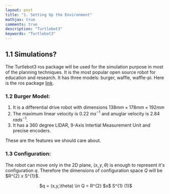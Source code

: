 ```yaml
---
layout: post
title: "1. Setting Up the Environment"
mathjax: true
comments: true
description: "Turtlebot3"
keywords: "Turtlebot3"
---
```


## 1.1 Simulations?  
The Turtlebot3 ros package will be used for the simulation purpose in most of the planning techniques. It is the most popular open source robot for education and research. It has three models: burger, waffle, waffle-pi. Here is the ros package [link](http://wiki.ros.org/turtlebot3).  

### 1.2 Burger Model:  
1. It is a differential drive robot with dimensions $138mm × 178mm × 192mm$  
2. The maximum linear velocity is 0.22 $m s^{-1}$ and anuglar velocity is 2.84 $rad s^{-1}$.
3. It has a 360 degree LIDAR, 9-Axis Intertial Measurement Unit and precise encoders.

These are the features we should care about.  

### 1.3 Configuration:  
The robot can move only in the 2D plane, $(x,y,\theta)$ is enough to represent it's configuration $q$. Therefore the dimensions of configuration space $Q$ will be $R^{2} $x$  S^{1}$.  
<p align="center">
$q = (x,y,\theta) \in Q = R^{2} $x$  S^{1}          (1)$
</p>  







